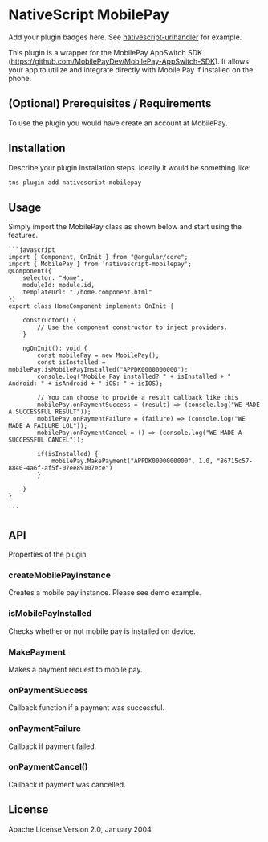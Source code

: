 # NativeScript MobilePay

Add your plugin badges here. See [nativescript-urlhandler](https://github.com/hypery2k/nativescript-urlhandler) for example.

This plugin is a wrapper for the MobilePay AppSwitch SDK (https://github.com/MobilePayDev/MobilePay-AppSwitch-SDK). It allows your app to utilize and integrate directly with Mobile Pay if installed on the phone.

## (Optional) Prerequisites / Requirements

To use the plugin you would have create an account at MobilePay.

## Installation

Describe your plugin installation steps. Ideally it would be something like:

```javascript
tns plugin add nativescript-mobilepay
```

## Usage 

Simply import the MobilePay class as shown below and start using the features.
	
	```javascript
    import { Component, OnInit } from "@angular/core";
    import { MobilePay } from 'nativescript-mobilepay';
    @Component({
        selector: "Home",
        moduleId: module.id,
        templateUrl: "./home.component.html"
    })
    export class HomeComponent implements OnInit {

        constructor() {
            // Use the component constructor to inject providers.
        }

        ngOnInit(): void {
            const mobilePay = new MobilePay();
            const isInstalled = mobilePay.isMobilePayInstalled("APPDK0000000000");
            console.log("Mobile Pay installed? " + isInstalled + " Android: " + isAndroid + " iOS: " + isIOS);

            // You can choose to provide a result callback like this
            mobilePay.onPaymentSuccess = (result) => (console.log("WE MADE A SUCCESSFUL RESULT"));
            mobilePay.onPaymentFailure = (failure) => (console.log("WE MADE A FAILURE LOL"));
            mobilePay.onPaymentCancel = () => (console.log("WE MADE A SUCCESSFUL CANCEL"));

            if(isInstalled) {
                mobilePay.MakePayment("APPDK0000000000", 1.0, "86715c57-8840-4a6f-af5f-07ee89107ece")
            }

        }
    }

    ```

## API

Properties of the plugin

### createMobilePayInstance

Creates a mobile pay instance. Please see demo example.

### isMobilePayInstalled

Checks whether or not mobile pay is installed on device.

### MakePayment

Makes a payment request to mobile pay.

### onPaymentSuccess

Callback function if a payment was successful.

### onPaymentFailure

Callback if payment failed.

### onPaymentCancel()

Callback if payment was cancelled.
    
## License

Apache License Version 2.0, January 2004
